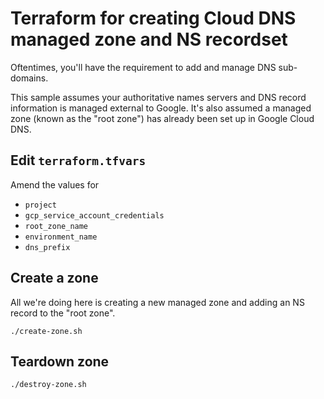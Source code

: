 # Terraform for creating Cloud DNS managed zone and NS recordset

Oftentimes, you'll have the requirement to add and manage DNS sub-domains.

This sample assumes your authoritative names servers and DNS record information is managed external to Google.  It's also assumed a managed zone (known as the "root zone") has already been set up in Google Cloud DNS.


## Edit `terraform.tfvars` 

Amend the values for

* `project`
* `gcp_service_account_credentials`
* `root_zone_name`
* `environment_name`
* `dns_prefix`


## Create a zone

All we're doing here is creating a new managed zone and adding an NS record to the "root zone".

```
./create-zone.sh
```

## Teardown zone

```
./destroy-zone.sh
```
